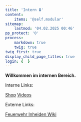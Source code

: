 ```yaml
---
title: 'Intern 🔒'
content:
    items: '@self.modular'
sitemap:
    lastmod: '04.02.2025 00:46'
pp_protect: '0'
process:
    markdown: true
    twig: true
twig_first: true
display_child_page_titles: true
login: {  }
---
```


**Willkommen im internen Bereich.**

Interne Links:

[Shop](/intern/shop) 
[Videos](/intern/videos)

Externe Links:

[Feuerwehr Inheiden Wiki](https://wiki.ffinh.de/?target=_blank)